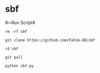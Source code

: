 # sbf

#⇨Run Script#
```
rm -rf sbf 

git clone https://github.com/Fahim-XD/sbf

cd sbf

git pull

python sbf.py

```
